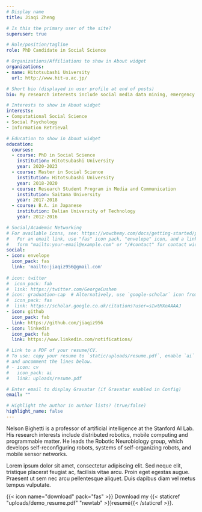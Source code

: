 ```yaml
---
# Display name
title: Jiaqi Zheng

# Is this the primary user of the site?
superuser: true

# Role/position/tagline
role: PhD Candidate in Social Science

# Organizations/Affiliations to show in About widget
organizations:
- name: Hitotsubashi University
  url: http://www.hit-u.ac.jp/

# Short bio (displayed in user profile at end of posts)
bio: My research interests include social media data mining, emergency response, online information behavior psychology, misinformation diffusion network, spatiotemporal situational awareness.

# Interests to show in About widget
interests:
- Computational Social Science
- Social Psychology
- Information Retrieval

# Education to show in About widget
education:
  courses:
  - course: PhD in Social Science
    institution: Hitotsubashi University
    year: 2020-2023
  - course: Master in Social Science
    institution: Hitotsubashi University
    year: 2018-2020
  - course: Research Student Program in Media and Communication
    institution: Saitama University
    year: 2017-2018 
  - course: B.A. in Japanese
    institution: Dalian University of Technology
    year: 2012-2016

# Social/Academic Networking
# For available icons, see: https://wowchemy.com/docs/getting-started/page-builder/#icons
#   For an email link, use "fas" icon pack, "envelope" icon, and a link in the
#   form "mailto:your-email@example.com" or "/#contact" for contact widget.
social:
- icon: envelope
  icon_pack: fas
  link: 'mailto:jiaqiz956@gmail.com'
   
# icon: twitter
#  icon_pack: fab
#  link: https://twitter.com/GeorgeCushen
# icon: graduation-cap  # Alternatively, use `google-scholar` icon from `ai` icon pack
#  icon_pack: fas
#  link: https://scholar.google.co.uk/citations?user=sIwtMXoAAAAJ
- icon: github
  icon_pack: fab
  link: https://github.com/jiaqiz956
- icon: linkedin
  icon_pack: fab
  link: https://www.linkedin.com/notifications/

# Link to a PDF of your resume/CV.
# To use: copy your resume to `static/uploads/resume.pdf`, enable `ai` icons in `params.toml`, 
# and uncomment the lines below.
# - icon: cv
#   icon_pack: ai
#   link: uploads/resume.pdf

# Enter email to display Gravatar (if Gravatar enabled in Config)
email: ""

# Highlight the author in author lists? (true/false)
highlight_name: false
---
```


Nelson Bighetti is a professor of artificial intelligence at the Stanford AI Lab. His research interests include distributed robotics, mobile computing and programmable matter. He leads the Robotic Neurobiology group, which develops self-reconfiguring robots, systems of self-organizing robots, and mobile sensor networks.

Lorem ipsum dolor sit amet, consectetur adipiscing elit. Sed neque elit, tristique placerat feugiat ac, facilisis vitae arcu. Proin eget egestas augue. Praesent ut sem nec arcu pellentesque aliquet. Duis dapibus diam vel metus tempus vulputate.

{{< icon name="download" pack="fas" >}} Download my {{< staticref "uploads/demo_resume.pdf" "newtab" >}}resumé{{< /staticref >}}.

